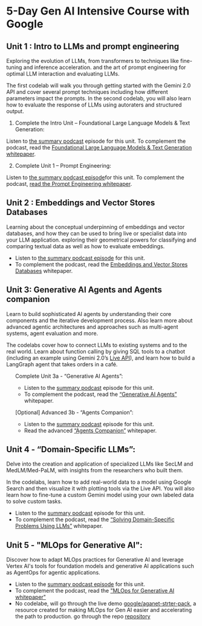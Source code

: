 # 5-Day Gen AI Intensive Course with Google

## Unit 1 : Intro to LLMs and prompt engineering

Exploring the evolution of LLMs, from transformers to techniques like fine-tuning and inference acceleration. and the art of prompt engineering for optimal LLM interaction and evaluating LLMs.

The first codelab will walk you through getting started with the Gemini 2.0 API and cover several prompt techniques including how different parameters impact the prompts. In the second codelab, you will also learn how to evaluate the response of LLMs using autoraters and structured output.

1. Complete the Intro Unit – Foundational Large Language Models & Text Generation:

Listen to [the summary podcast](https://www.youtube.com/watch?v=Na3O4Pkbp-U&list=PLqFaTIg4myu_yKJpvF8WE2JfaG5kGuvoE&index=1) episode for this unit.
To complement the podcast, read the [Foundational Large Language Models & Text Generation whitepaper](https://www.kaggle.com/whitepaper-foundational-llm-and-text-generation).

2. Complete Unit 1 – Prompt Engineering:

Listen to [the summary podcast episode](https://www.youtube.com/watch?v=CFtX0ZyLSAY&list=PLqFaTIg4myu_yKJpvF8WE2JfaG5kGuvoE&index=2)for this unit.
To complement the podcast, [read the Prompt Engineering whitepaper](https://www.kaggle.com/whitepaper-prompt-engineering).

## Unit 2 : Embeddings and Vector Stores Databases

Learning about the conceptual underpinning of embeddings and vector databases, and how they can be used to bring live or specialist data into your LLM application. exploring their geometrical powers for classifying and comparing textual data as well as how to evaluate embeddings.

<ul>
    <li>Listen to <a href="https://www.youtube.com/watch?v=xCAVsst6WJ8&list=PLqFaTIg4myu_yKJpvF8WE2JfaG5kGuvoE&index=3">the summary podcast episode</a> for this unit.</li>
    <li>To complement the podcast, read the <a href="https://kaggle.com/whitepaper-embeddings-and-vector-stores">Embeddings and Vector Stores Databases</a> whitepaper.</li>
    
</ul>

## Unit 3: Generative AI Agents and Agents companion

Learn to build sophisticated AI agents by understanding their core components and the iterative development process. Also learn more about advanced agentic architectures and approaches such as multi-agent systems, agent evaluation and more.

The codelabs cover how to connect LLMs to existing systems and to the real world. Learn about function calling by giving SQL tools to a chatbot (including an example using Gemini 2.0’s [Live API](https://ai.google.dev/gemini-api/docs/live)), and learn how to build a LangGraph agent that takes orders in a café.

<ol>
    Complete Unit 3a - “Generative AI Agents”:
<ul>
    <li>Listen to the <a href="https://www.youtube.com/watch?v=D3Kaqz7VW28&list=PLqFaTIg4myu_yKJpvF8WE2JfaG5kGuvoE&index=4">summary podcast</a> episode for this unit.</li>
    <li>To complement the podcast, read the <a href="https://www.kaggle.com/whitepaper-agents">“Generative AI Agents”</a> whitepaper.</li> 
 </ul>

[Optional] Advanced 3b - “Agents Companion”:

<ul>
    <li>Listen to the <a href="https://www.youtube.com/watch?v=7rbSwt-7odQ&list=PLqFaTIg4myu_yKJpvF8WE2JfaG5kGuvoE&index=5">summary podcast</a> episode for this unit.</li>
    <li>Read the advanced <a href="https://www.kaggle.com/whitepaper-agent-companion">“Agents Companion”</a> whitepaper.</li>
</ul>

</ol>

## Unit 4 - “Domain-Specific LLMs”:

Delve into the creation and application of specialized LLMs like SecLM and MedLM/Med-PaLM, with insights from the researchers who built them.

In the codelabs, learn how to add real-world data to a model using Google Search and then visualize it with plotting tools via the Live API. You will also learn how to fine-tune a custom Gemini model using your own labeled data to solve custom tasks.

<ul>
    <li>Listen to the <a href="https://www.youtube.com/watch?v=MWqspvVvNzA&list=PLqFaTIg4myu_yKJpvF8WE2JfaG5kGuvoE&index=6">summary podcast</a> episode for this unit.</li>
    <li>To complement the podcast, read the <a href="https://www.kaggle.com/whitepaper-solving-domains-specific-problems-using-llms">“Solving Domain-Specific Problems Using LLMs”</a> whitepaper.</li>
</ul>

## Unit 5 - "MLOps for Generative AI":

Discover how to adapt MLOps practices for Generative AI and
leverage Vertex AI's tools for foundation models and generative AI
applications such as AgentOps for agentic applications.

<ul>
    <li> Listen to the <a href="https://www.youtube.com/watch?v=Hbk8UXavHrk&list=PLqFaTIg4myu_yKJpvF8WE2JfaG5kGuvoE&index=7">summary podcast episode</a> for this unit.</li>
    <li> To complement the podcast, read the <a href="https://www.kaggle.com/whitepaper-operationalizing-generative-ai-on-vertex-ai-using-mlops">"MLOps for Generative AI whitepaper"</a>
    <li>No codelabe, will go through the live demo <a href="https://goo.gle/e2e-gen-ai-app-starter-pack">google/aganet-strter-pack</a>, a resource created for making MLOps for Gen AI easier and accelerating the path
    to production. go through the repo <a href="https://goo.gle/e2e-gen-ai-app-starter-pack">repository</a></li>

</ul>
